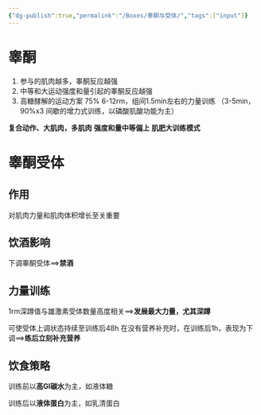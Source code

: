 ```yaml
---
{"dg-publish":true,"permalink":"/Boxes/睾酮与受体/","tags":["input"]}
---
```



# 睾酮
1. 参与的肌肉越多，睾酮反应越强
2. 中等和大运动强度和量引起的睾酮反应越强
3. 高糖酵解的运动方案
	75% 6-12rm，组间1.5min左右的力量训练
（3-5min，90%x3 间歇的增力式训练，以磷酸肌酸功能为主）

**复合动作、大肌肉，多肌肉**
**强度和量中等偏上**
**肌肥大训练模式**


# 睾酮受体
## 作用
对肌肉力量和肌肉体积增长至关重要

## 饮酒影响
下调睾酮受体==>**禁酒**

## 力量训练
1rm深蹲值与雄激素受体数量高度相关==>**发展最大力量，尤其深蹲**

可使受体上调状态持续至训练后48h
在没有营养补充时，在训练后1h，表现为下调==>**练后立刻补充营养**


## 饮食策略
训练前以**高GI碳水**为主，如液体糖

训练后以**液体蛋白**为主，如乳清蛋白